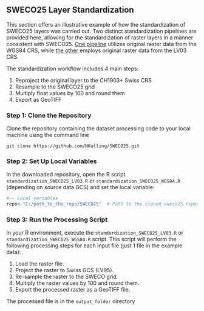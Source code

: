 ## SWECO25 Layer Standardization

This section offers an illustrative example of how the standardization of SWECO25 layers was carried out. Two distinct standardization pipelines are provided here, allowing for the standardization of raster layers in a manner consistent with SWECO25. [One pipeline](https://github.com/NKulling/SWECO25/blob/main/layer_standardization_example/standardization_SWECO25_WGS84.R) utilizes original raster data from the WGS84 CRS, while [the other](https://github.com/NKulling/SWECO25/blob/main/layer_standardization_example/standardization_SWECO25_LV03.R) employs original raster data from the LV03 CRS.

The standardization workflow includes 4 main steps: 

1) Reproject the original layer to the CH1903+ Swiss CRS 
2) Resample to the SWECO25 grid 
3) Multiply float values by 100 and round them
4) Export as GeoTIFF

### Step 1: Clone the Repository

Clone the repository containing the dataset processing code to your local machine using the command line

```console
git clone https://github.com/NKulling/SWECO25.git
```

### Step 2: Set Up Local Variables

In the downloaded repository, open the R script `standardization_SWECO25_LV03.R` or `standardization_SWECO25_WGS84.R` (depending on source data GCS) and set the local variable:

```R
#-- Local variables
repo<-"C:/path_to_the_repo/SWECO25"  # Path to the cloned sweco25 repository
```

### Step 3: Run the Processing Script

In your R environment, execute the `standardization_SWECO25_LV03.R` or `standardization_SWECO25_WGS84.R` script. This script will perform the following processing steps for each input file (just 1 file in the example data):

1) Load the raster file.
2) Project the raster to Swiss GCS (LV95).
3) Re-sample the raster to the SWECO grid.
4) Multiply the raster values by 100 and round them.
5) Export the processed raster as a GeoTIFF file.

The processed file is in the `output_folder` directory
